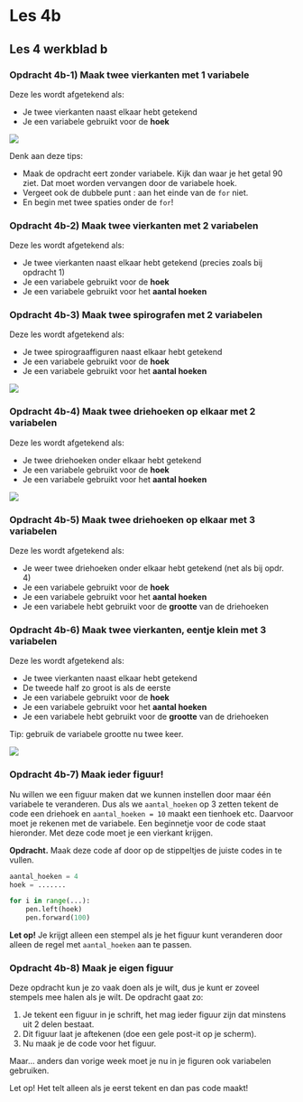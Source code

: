 # Les 4b

## Les 4 werkblad b

### Opdracht 4b-1\) Maak twee vierkanten met 1 variabele

Deze les wordt afgetekend als:

* Je twee vierkanten naast elkaar hebt getekend
* Je een variabele gebruikt voor de **hoek**

![](../../.gitbook/assets/image-20190403203110569.png)

Denk aan deze tips:

* Maak de opdracht eert zonder variabele. Kijk dan waar je het getal 90 ziet. Dat moet worden vervangen door de variabele hoek.
* Vergeet ook de dubbele punt :  aan het einde van de `for` niet.
* En begin met twee spaties onder de `for`!

### Opdracht 4b-2\) Maak twee vierkanten met 2 variabelen

Deze les wordt afgetekend als:

* Je twee vierkanten naast elkaar hebt getekend \(precies zoals bij opdracht 1\)
* Je een variabele gebruikt voor de **hoek**
* Je een variabele gebruikt voor het **aantal hoeken**

### Opdracht 4b-3\) Maak twee spirografen met 2 variabelen

Deze les wordt afgetekend als:

* Je twee spirograaffiguren naast elkaar hebt getekend
* Je een variabele gebruikt voor de **hoek**
* Je een variabele gebruikt voor het **aantal hoeken**

![](../../.gitbook/assets/image-20190403203016092.png)

### Opdracht 4b-4\) Maak twee driehoeken op elkaar met 2 variabelen

Deze les wordt afgetekend als:

* Je twee driehoeken onder elkaar hebt getekend
* Je een variabele gebruikt voor de **hoek**
* Je een variabele gebruikt voor het **aantal hoeken**

![](../../.gitbook/assets/image-20190329212013611-1.png)

### Opdracht 4b-5\) Maak twee driehoeken op elkaar met 3 variabelen

Deze les wordt afgetekend als:

* Je weer twee driehoeken onder elkaar hebt getekend \(net als bij opdr. 4\)
* Je een variabele gebruikt voor de **hoek**
* Je een variabele gebruikt voor het **aantal hoeken**
* Je een variabele hebt gebruikt voor de **grootte** van de driehoeken

### Opdracht 4b-6\) Maak twee vierkanten, eentje klein met 3 variabelen

Deze les wordt afgetekend als:

* Je twee vierkanten naast elkaar hebt getekend
* De tweede half zo groot is als de eerste
* Je een variabele gebruikt voor de **hoek**
* Je een variabele gebruikt voor het **aantal hoeken**
* Je een variabele hebt gebruikt voor de **grootte** van de driehoeken

Tip: gebruik de variabele grootte nu twee keer.

![](../../.gitbook/assets/image-20190329212412678-1.png)

### Opdracht 4b-7\) Maak ieder figuur!

Nu willen we een figuur maken dat we kunnen instellen door maar één variabele te veranderen. Dus als we `aantal_hoeken` op 3 zetten tekent de code een driehoek en `aantal_hoeken = 10` maakt een tienhoek etc. Daarvoor moet je rekenen met de variabele. Een beginnetje voor de code staat hieronder. Met deze code moet je een vierkant krijgen.

**Opdracht.** Maak deze code af door op de stippeltjes de juiste codes in te vullen.

```python
aantal_hoeken = 4
hoek = .......

for i in range(...):
    pen.left(hoek)
    pen.forward(100)
```

**Let op!** Je krijgt alleen een stempel als je het figuur kunt veranderen door alleen de regel met `aantal_hoeken` aan te passen.

### Opdracht 4b-8\) Maak je eigen figuur

Deze opdracht kun je zo vaak doen als je wilt, dus je kunt er zoveel stempels mee halen als je wilt. De opdracht gaat zo:

1. Je tekent een figuur in je schrift, het mag ieder figuur zijn dat minstens uit 2 delen bestaat.
2. Dit figuur laat je aftekenen \(doe een gele post-it op je scherm\).
3. Nu maak je de code voor het figuur.

Maar… anders dan vorige week moet je nu in je figuren ook variabelen gebruiken.

Let op! Het telt alleen als je eerst tekent en dan pas code maakt!

